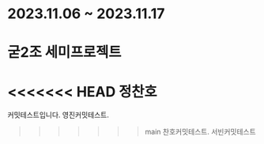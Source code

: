 # 2023.11.06 ~ 2023.11.17
# 굳2조 세미프로젝트
<<<<<<< HEAD
정찬호
=======
커밋테스트입니다.
영진커밋테스트.
>>>>>>> main
찬호커밋테스트.
서빈커밋테스트
